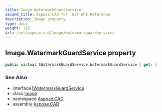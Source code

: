 ```yaml
---
title: Image.WatermarkGuardService
second_title: Aspose.CAD for .NET API Reference
description: Image property. 
type: docs
weight: 120
url: /net/aspose.cad/image/watermarkguardservice/
---
```

## Image.WatermarkGuardService property

```csharp
public virtual IWatermarkGuardService WatermarkGuardService { get; }
```

### See Also

* interface [IWatermarkGuardService](../../../aspose.cad.watermarkguard/iwatermarkguardservice/)
* class [Image](../)
* namespace [Aspose.CAD](../../../aspose.cad/)
* assembly [Aspose.CAD](../../../)


